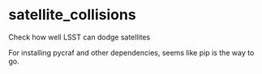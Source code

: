 # satellite_collisions
Check how well LSST can dodge satellites


For installing pycraf and other dependencies, seems like pip is the way to go.
